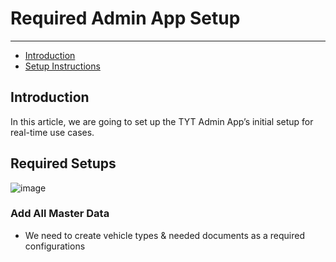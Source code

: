 # Required Admin App Setup

---

- [Introduction](#section-1)
- [Setup Instructions](#section-2)

<a name="section-1"></a>
## Introduction
In this article, we are going to set up the TYT Admin App’s initial setup for real-time use cases. 

<a name="section-1"></a>
## Required Setups

![image](../../images/user-manual-docs/mandatory-setup.jpeg)

### Add All Master Data
	
* We need to create vehicle types & needed documents as a required configurations


